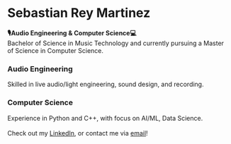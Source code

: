 # Sebastian Rey Martinez
**:studio_microphone:Audio Engineering & Computer Science:computer:** <br/>
Bachelor of Science in Music Technology and currently pursuing a Master of Science in Computer Science.
### Audio Engineering
Skilled in live audio/light engineering, sound design, and recording.
### Computer Science
Experience in Python and C++, with focus on AI/ML, Data Science. <br/>  <br/>
Check out my [LinkedIn](https://www.linkedin.com/in/sebreymartinez), or contact me via [email](sebreymartinez@gmail.com)!
<!--
**SebReyM/SebReyM** is a ✨ _special_ ✨ repository because its `README.md` (this file) appears on your GitHub profile.

Here are some ideas to get you started:

- 🔭 I’m currently working on ...
- 🌱 I’m currently learning ...
- 👯 I’m looking to collaborate on ...
- 🤔 I’m looking for help with ...
- 💬 Ask me about ...
- 📫 How to reach me: ...
- 😄 Pronouns: ...
- ⚡ Fun fact: ...
-->
